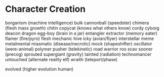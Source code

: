 # Character Creation

borganism (machine intelligence)
bulk
cannonball (speedster)
chimera (flesh mass growth)
chitin
copycat (knows what others know)
cordy
cyborg
deacon
dragon
egg-boy (brain in a jar)
entangler
extractor (memory eater)
flamer (fire/pyro)
flesh mechanic
hive
icky (avian/flyer)
interstellar
meme
metalmental
miasmatic (disease/necrotic)
mock (shapeshifter)
oscillator (were-animal)
polymer
pusher (telekinetic)
road warrior
roo
scav
sooner (precog)
sprouted
supergiant (gravity)
tainted (radiation)
technomancer
untouched (alternate reality elf)
wraith (teleport/phase)


evolved (higher evolution human)